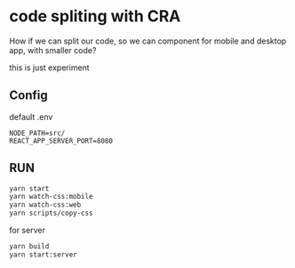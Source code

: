 # code spliting with CRA
How if we can split our code, so we can component for mobile and desktop app, with smaller code?

this is just experiment

## Config

default .env
```
NODE_PATH=src/
REACT_APP_SERVER_PORT=8080
```

## RUN
```sh
yarn start
yarn watch-css:mobile
yarn watch-css:web
yarn scripts/copy-css
```

for server
```sh
yarn build
yarn start:server
```
